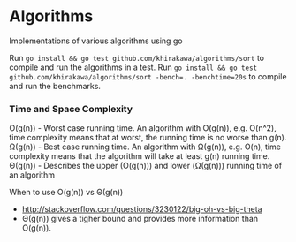 # Algorithms

Implementations of various algorithms using go

Run `go install && go test github.com/khirakawa/algorithms/sort` to compile and run the algorithms in a test.
Run `go install && go test github.com/khirakawa/algorithms/sort -bench=. -benchtime=20s` to compile and run the benchmarks.

### Time and Space Complexity

O(g(n)) - Worst case running time. An algorithm with O(g(n)), e.g. O(n^2), time complexity means that at worst, the running time is no worse than g(n).
Ω(g(n)) - Best case running time. An algorithm with Ω(g(n)), e.g. O(n), time complexity means that the algorithm will take at least g(n) running time.
Θ(g(n)) - Describes the upper (O(g(n))) and lower (Ω(g(n))) running time of an algorithm

When to use O(g(n)) vs Θ(g(n))
- http://stackoverflow.com/questions/3230122/big-oh-vs-big-theta
- Θ(g(n)) gives a tigher bound and provides more information than O(g(n)).
